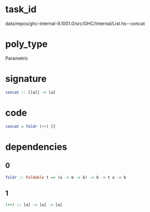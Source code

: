 
# task_id
data/repos/ghc-internal-9.1001.0/src/GHC/Internal/List.hs--concat

# poly_type
Parametric

# signature
```haskell
concat :: [[a]] -> [a]
```   

# code
```haskell
concat = foldr (++) []
```

# dependencies
## 0
```haskell
foldr :: Foldable t => (a -> b -> b) -> b -> t a -> b
```
## 1
```haskell
(++) :: [a] -> [a] -> [a]
```